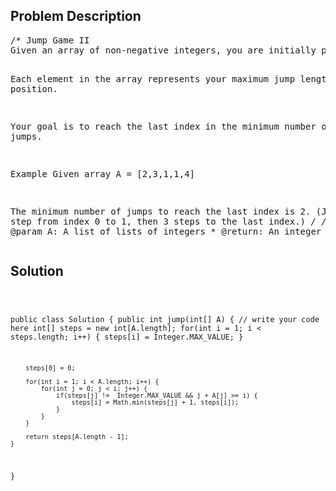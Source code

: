 <!--
<style>
  body { font-family: Arial, sans-serif; }
  .container { max-width: 100%; margin: 0 auto; padding: 10px; }
  .comment-block { background-color: #f9f9f9; padding: 10px; border-left: 5px solid #ccc; max-width: 50%; margin: 20px auto; overflow-wrap: break-word; white-space: pre-wrap; }
  .code-block { background-color: #f4f4f4; padding: 10px; border: 1px solid #ddd; max-width: 50%; margin: 20px auto; overflow-wrap: break-word; white-space: pre-wrap; }
</style>
-->

<div class='container'>
<h2>Problem Description</h2>
<div class='comment-block'>
<pre>
/* Jump Game II
Given an array of non-negative integers, you are initially positioned at the first index of the array.

Each element in the array represents your maximum jump length at that position.

Your goal is to reach the last index in the minimum number of jumps.

Example
Given array A = [2,3,1,1,4]

The minimum number of jumps to reach the last index is 2. (Jump 1 step from index 0 to 1, then 3 steps to the last index.)
*/
    /**
     * @param A: A list of lists of integers
     * @return: An integer
     */
</pre>
</div>

<h2>Solution</h2>
<div class='code-block'>
<pre><code class='language-java'>

public class Solution {
    public int jump(int[] A) {
        // write your code here
        int[] steps = new int[A.length];
        for(int i = 1; i < steps.length; i++) {
            steps[i] = Integer.MAX_VALUE;
        }
        
        steps[0] = 0;
        
        for(int i = 1; i < A.length; i++) {
            for(int j = 0; j < i; j++) {
                if(steps[j] !=  Integer.MAX_VALUE && j + A[j] >= i) {
                    steps[i] = Math.min(steps[j] + 1, steps[i]);
                }
            }
        }
        
        return steps[A.length - 1];
    }
}
</code></pre>
</div>
</div>
